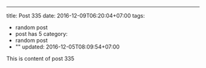 ---
title: Post 335
date: 2016-12-09T06:20:04+07:00
tags:
  - random post
  - post has 5
category:
  - random post
  - ""
updated: 2016-12-05T08:09:54+07:00

This is content of post 335